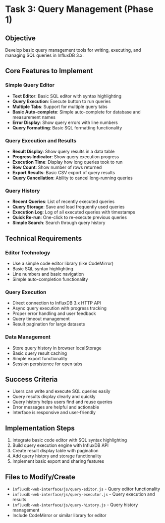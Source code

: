 # Task 3: Query Management (Phase 1)

## **Objective**
Develop basic query management tools for writing, executing, and managing SQL queries in InfluxDB 3.x.

## **Core Features to Implement**

### **Simple Query Editor**
- **Text Editor**: Basic SQL editor with syntax highlighting
- **Query Execution**: Execute button to run queries
- **Multiple Tabs**: Support for multiple query tabs
- **Basic Auto-complete**: Simple auto-complete for database and measurement names
- **Error Display**: Show query errors with line numbers
- **Query Formatting**: Basic SQL formatting functionality

### **Query Execution and Results**
- **Result Display**: Show query results in a data table
- **Progress Indicator**: Show query execution progress
- **Execution Time**: Display how long queries took to run
- **Row Count**: Show number of rows returned
- **Export Results**: Basic CSV export of query results
- **Query Cancellation**: Ability to cancel long-running queries

### **Query History**
- **Recent Queries**: List of recently executed queries
- **Query Storage**: Save and load frequently used queries
- **Execution Log**: Log of all executed queries with timestamps
- **Quick Re-run**: One-click to re-execute previous queries
- **Simple Search**: Search through query history

## **Technical Requirements**

### **Editor Technology**
- Use a simple code editor library (like CodeMirror)
- Basic SQL syntax highlighting
- Line numbers and basic navigation
- Simple auto-completion functionality

### **Query Execution**
- Direct connection to InfluxDB 3.x HTTP API
- Async query execution with progress tracking
- Proper error handling and user feedback
- Query timeout management
- Result pagination for large datasets

### **Data Management**
- Store query history in browser localStorage
- Basic query result caching
- Simple export functionality
- Session persistence for open tabs

## **Success Criteria**
- Users can write and execute SQL queries easily
- Query results display clearly and quickly
- Query history helps users find and reuse queries
- Error messages are helpful and actionable
- Interface is responsive and user-friendly

## **Implementation Steps**
1. Integrate basic code editor with SQL syntax highlighting
2. Build query execution engine with InfluxDB API
3. Create result display table with pagination
4. Add query history and storage functionality
5. Implement basic export and sharing features

## **Files to Modify/Create**
- `influxdb-web-interface/js/query-editor.js` - Query editor functionality
- `influxdb-web-interface/js/query-executor.js` - Query execution and results
- `influxdb-web-interface/js/query-history.js` - Query history management
- Include CodeMirror or similar library for editor 